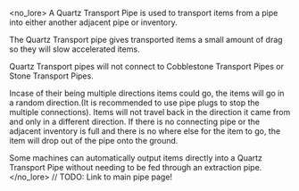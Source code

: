 <no_lore>
A Quartz Transport Pipe is used to transport items from a pipe into either another adjacent pipe or inventory.

The Quartz Transport pipe gives transported items a small amount of drag so they will slow accelerated items.

Quartz Transport pipes will not connect to Cobblestone Transport Pipes or Stone Transport Pipes.

Incase of their being multiple directions items could go, the items will go in a random direction.(It is recommended to use pipe plugs to stop the multiple connections).
Items will not travel back in the direction it came from and only in a different direction.
If there is no connecting pipe or the adjacent inventory is full and there is no where else for the item to go, the item will drop out of the pipe onto the ground.

Some machines can automatically output items directly into a Quartz Transport Pipe without needing to be fed through an extraction pipe.
</no_lore>
// TODO: Link to main pipe page!
